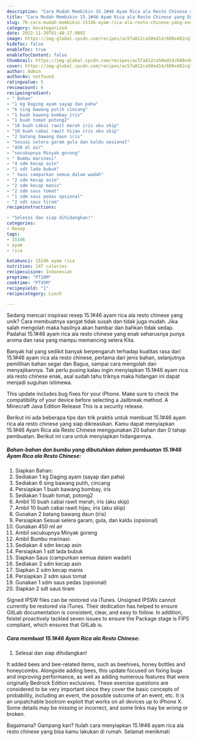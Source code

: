 ```yaml
---
description: "Cara Mudah Membikin 15.1#46 Ayam Rica ala Resto Chinese yang Enak"
title: "Cara Mudah Membikin 15.1#46 Ayam Rica ala Resto Chinese yang Enak"
slug: 76-cara-mudah-membikin-15146-ayam-rica-ala-resto-chinese-yang-enak
category: Uncategorized
date: 2022-11-20T01:48:17.009Z
image: https://img-global.cpcdn.com/recipes/ac57a812ca50ed14/680x482cq70/15146-ayam-rica-ala-resto-chinese-foto-resep-utama.jpg
hideToc: false
enableToc: true
enableTocContent: false
thumbnail: https://img-global.cpcdn.com/recipes/ac57a812ca50ed14/680x482cq70/15146-ayam-rica-ala-resto-chinese-foto-resep-utama.jpg
cover: https://img-global.cpcdn.com/recipes/ac57a812ca50ed14/680x482cq70/15146-ayam-rica-ala-resto-chinese-foto-resep-utama.jpg
author: Admin
authorAv: notfound
ratingvalue: 5
reviewcount: 6
recipeingredient:
- " Bahan"
- "1 kg Daging ayam sayap dan paha"
- "6 sing bawang putih cincang"
- "1 buah bawang bombay iris"
- "1 buah tomat potong2"
- "10 buah cabai rawit merah iris aku skip"
- "10 buah cabai rawit hijau iris aku skip"
- "2 batang bawang daun iris"
- "Sesuai selera garam gula dan kaldu opsional"
- "450 ml air"
- "secukupnya Minyak goreng"
- " Bumbu marinasi"
- "4 sdm kecap asin"
- "1 sdt lada bubuk"
- " Saus campurkan semua dalam wadah"
- "2 sdm kecap asin"
- "2 sdm kecap manis"
- "2 sdm saus tomat"
- "1 sdm saus pedas opsional"
- "2 sdt saus tiram"
recipeinstructions:

- "Selesai dan siap dihidangkan!"
categories:
- Resep
tags:
- 15146
- ayam
- rica

katakunci: 15146 ayam rica 
nutrition: 247 calories
recipecuisine: Indonesian
preptime: "PT20M"
cooktime: "PT45M"
recipeyield: "1"
recipecategory: Lunch

---
```





Sedang mencari inspirasi resep 15.1#46 ayam rica ala resto chinese yang unik? Cara membuatnya sangat tidak susah dan tidak juga mudah. Jika salah mengolah maka hasilnya akan hambar dan bahkan tidak sedap. Padahal 15.1#46 ayam rica ala resto chinese yang enak seharusnya punya aroma dan rasa yang mampu memancing selera Kita.





Banyak hal yang sedikit banyak berpengaruh terhadap kualitas rasa dari 15.1#46 ayam rica ala resto chinese, pertama dari jenis bahan, selanjutnya pemilihan bahan segar dan Bagus, sampai cara mengolah dan menyajikannya. Tak perlu pusing kalau ingin menyiapkan 15.1#46 ayam rica ala resto chinese enak,      asal sudah tahu triknya maka hidangan ini dapat menjadi suguhan istimewa.














This update includes bug fixes for your iPhone. Make sure to check the compatibility of your device before selecting a Jailbreak method. A Minecraft Java Edition Release This is a security release.






Berikut ini ada beberapa tips dan trik praktis untuk membuat 15.1#46 ayam rica ala resto chinese yang siap dikreasikan. Kamu dapat menyiapkan 15.1#46 Ayam Rica ala Resto Chinese menggunakan 20 bahan dan 0 tahap pembuatan. Berikut ini cara untuk menyiapkan hidangannya.

<!--inarticleads1-->

##### Bahan-bahan dan bumbu yang dibutuhkan dalam pembuatan 15.1#46 Ayam Rica ala Resto Chinese:

1. Siapkan  Bahan:
1. Sediakan 1 kg Daging ayam (sayap dan paha)
1. Sediakan 6 sing bawang putih, cincang
1. Persiapkan 1 buah bawang bombay, iris
1. Sediakan 1 buah tomat, potong2
1. Ambil 10 buah cabai rawit merah, iris (aku skip)
1. Ambil 10 buah cabai rawit hijau, iris (aku skip)
1. Gunakan 2 batang bawang daun (iris)
1. Persiapkan Sesuai selera garam, gula, dan kaldu (opsional)
1. Gunakan 450 ml air
1. Ambil secukupnya Minyak goreng
1. Ambil  Bumbu marinasi:
1. Sediakan 4 sdm kecap asin
1. Persiapkan 1 sdt lada bubuk
1. Siapkan  Saus (campurkan semua dalam wadah)
1. Sediakan 2 sdm kecap asin
1. Siapkan 2 sdm kecap manis
1. Persiapkan 2 sdm saus tomat
1. Gunakan 1 sdm saus pedas (opsional)
1. Siapkan 2 sdt saus tiram


Signed IPSW files can be restored via iTunes. Unsigned IPSWs cannot currently be restored via iTunes. Their dedication has helped to ensure GitLab documentation is consistent, clear, and easy to follow. In addition, feistel proactively tackled seven issues to ensure the Package stage is FIPS compliant, which ensures that GitLab is. 

<!--inarticleads2-->

##### Cara membuat 15.1#46 Ayam Rica ala Resto Chinese:


1. Selesai dan siap dihidangkan!

It added bees and bee-related items, such as beehives, honey bottles and honeycombs. Alongside adding bees, this update focused on fixing bugs and improving performance, as well as adding numerous features that were originally Bedrock Edition exclusives. These exercise questions are considered to be very important since they cover the basic concepts of probability, including an event, the possible outcome of an event, etc. It is an unpatchable bootrom exploit that works on all devices up to iPhone X. Some details may be missing or incorrect, and some links may be wrong or broken. 

Bagaimana? Gampang kan? Itulah cara menyiapkan 15.1#46 ayam rica ala resto chinese yang bisa kamu lakukan di rumah. Selamat menikmati
